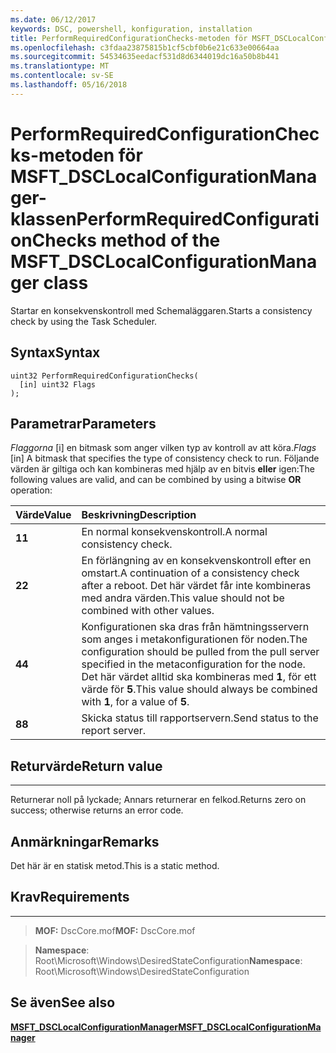 ```yaml
---
ms.date: 06/12/2017
keywords: DSC, powershell, konfiguration, installation
title: PerformRequiredConfigurationChecks-metoden för MSFT_DSCLocalConfigurationManager-klassen
ms.openlocfilehash: c3fdaa23875815b1cf5cbf0b6e21c633e00664aa
ms.sourcegitcommit: 54534635eedacf531d8d6344019dc16a50b8b441
ms.translationtype: MT
ms.contentlocale: sv-SE
ms.lasthandoff: 05/16/2018
---
```

# <a name="performrequiredconfigurationchecks-method-of-the-msftdsclocalconfigurationmanager-class"></a><span data-ttu-id="7019d-103">PerformRequiredConfigurationChecks-metoden för MSFT_DSCLocalConfigurationManager-klassen</span><span class="sxs-lookup"><span data-stu-id="7019d-103">PerformRequiredConfigurationChecks method of the MSFT_DSCLocalConfigurationManager class</span></span>

<span data-ttu-id="7019d-104">Startar en konsekvenskontroll med Schemaläggaren.</span><span class="sxs-lookup"><span data-stu-id="7019d-104">Starts a consistency check by using the Task Scheduler.</span></span>

<a name="syntax"></a><span data-ttu-id="7019d-105">Syntax</span><span class="sxs-lookup"><span data-stu-id="7019d-105">Syntax</span></span>
------

```mof
uint32 PerformRequiredConfigurationChecks(
  [in] uint32 Flags
);
```

<a name="parameters"></a><span data-ttu-id="7019d-106">Parametrar</span><span class="sxs-lookup"><span data-stu-id="7019d-106">Parameters</span></span>
----------

<span data-ttu-id="7019d-107">*Flaggorna* \[i\] en bitmask som anger vilken typ av kontroll av att köra.</span><span class="sxs-lookup"><span data-stu-id="7019d-107">*Flags* \[in\] A bitmask that specifies the type of consistency check to run.</span></span> <span data-ttu-id="7019d-108">Följande värden är giltiga och kan kombineras med hjälp av en bitvis **eller** igen:</span><span class="sxs-lookup"><span data-stu-id="7019d-108">The following values are valid, and can be combined by using a bitwise **OR** operation:</span></span>

|<span data-ttu-id="7019d-109">Värde</span><span class="sxs-lookup"><span data-stu-id="7019d-109">Value</span></span> |<span data-ttu-id="7019d-110">Beskrivning</span><span class="sxs-lookup"><span data-stu-id="7019d-110">Description</span></span> |
|:--- |:---|
|<span data-ttu-id="7019d-111">**1**</span><span class="sxs-lookup"><span data-stu-id="7019d-111">**1**</span></span> | <span data-ttu-id="7019d-112">En normal konsekvenskontroll.</span><span class="sxs-lookup"><span data-stu-id="7019d-112">A normal consistency check.</span></span> |
|<span data-ttu-id="7019d-113">**2**</span><span class="sxs-lookup"><span data-stu-id="7019d-113">**2**</span></span> | <span data-ttu-id="7019d-114">En förlängning av en konsekvenskontroll efter en omstart.</span><span class="sxs-lookup"><span data-stu-id="7019d-114">A continuation of a consistency check after a reboot.</span></span> <span data-ttu-id="7019d-115">Det här värdet får inte kombineras med andra värden.</span><span class="sxs-lookup"><span data-stu-id="7019d-115">This value should not be combined with other values.</span></span> |
|<span data-ttu-id="7019d-116">**4**</span><span class="sxs-lookup"><span data-stu-id="7019d-116">**4**</span></span> | <span data-ttu-id="7019d-117">Konfigurationen ska dras från hämtningsservern som anges i metakonfigurationen för noden.</span><span class="sxs-lookup"><span data-stu-id="7019d-117">The configuration should be pulled from the pull server specified in the metaconfiguration for the node.</span></span> <span data-ttu-id="7019d-118">Det här värdet alltid ska kombineras med **1**, för ett värde för **5**.</span><span class="sxs-lookup"><span data-stu-id="7019d-118">This value should always be combined with **1**, for a value of **5**.</span></span> |
|<span data-ttu-id="7019d-119">**8**</span><span class="sxs-lookup"><span data-stu-id="7019d-119">**8**</span></span> | <span data-ttu-id="7019d-120">Skicka status till rapportservern.</span><span class="sxs-lookup"><span data-stu-id="7019d-120">Send status to the report server.</span></span> |

## <a name="return-value"></a><span data-ttu-id="7019d-121">Returvärde</span><span class="sxs-lookup"><span data-stu-id="7019d-121">Return value</span></span>
------------

<span data-ttu-id="7019d-122">Returnerar noll på lyckade; Annars returnerar en felkod.</span><span class="sxs-lookup"><span data-stu-id="7019d-122">Returns zero on success; otherwise returns an error code.</span></span>

## <a name="remarks"></a><span data-ttu-id="7019d-123">Anmärkningar</span><span class="sxs-lookup"><span data-stu-id="7019d-123">Remarks</span></span>

<span data-ttu-id="7019d-124">Det här är en statisk metod.</span><span class="sxs-lookup"><span data-stu-id="7019d-124">This is a static method.</span></span>

## <a name="requirements"></a><span data-ttu-id="7019d-125">Krav</span><span class="sxs-lookup"><span data-stu-id="7019d-125">Requirements</span></span>
------------
><span data-ttu-id="7019d-126">**MOF:** DscCore.mof</span><span class="sxs-lookup"><span data-stu-id="7019d-126">**MOF:** DscCore.mof</span></span>

><span data-ttu-id="7019d-127">**Namespace**: Root\Microsoft\Windows\DesiredStateConfiguration</span><span class="sxs-lookup"><span data-stu-id="7019d-127">**Namespace**: Root\Microsoft\Windows\DesiredStateConfiguration</span></span>


## <a name="see-also"></a><span data-ttu-id="7019d-128">Se även</span><span class="sxs-lookup"><span data-stu-id="7019d-128">See also</span></span>


[<span data-ttu-id="7019d-129">**MSFT_DSCLocalConfigurationManager**</span><span class="sxs-lookup"><span data-stu-id="7019d-129">**MSFT_DSCLocalConfigurationManager**</span></span>](msft-dsclocalconfigurationmanager.md)